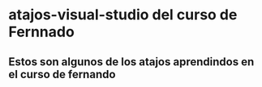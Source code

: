 # atajos-visual-studio del curso de Fernnado 
## Estos son algunos de los atajos aprendindos en el curso de fernando 
